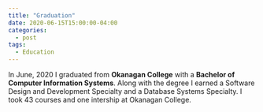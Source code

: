 ```yaml
---
title: "Graduation"
date: 2020-06-15T15:00:00-04:00
categories:
  - post
tags:
  - Education
---
```


In June, 2020 I graduated from **Okanagan College** with a **Bachelor of Computer Information Systems**. Along with the degree I earned a Software Design and Development Specialty and a Database Systems Specialty. I took 43 courses and one intership at Okanagan College.
